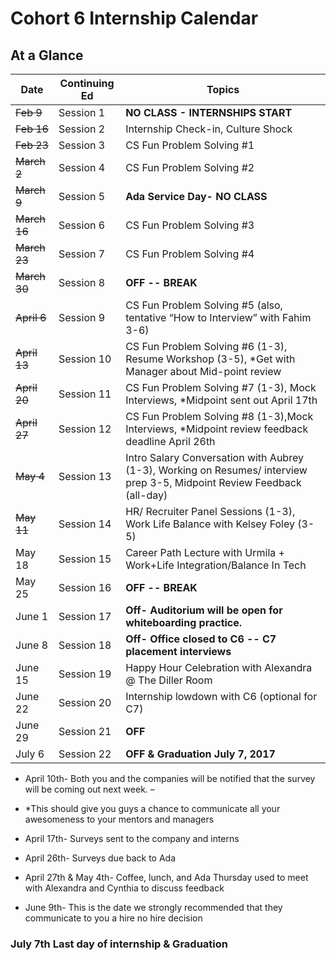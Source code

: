# Cohort 6 Internship Calendar

## At a Glance

Date    | Continuing Ed        | Topics
--------|----------------------|-----------------------------
 ~~Feb 9~~    | Session 1     | **NO CLASS - INTERNSHIPS START**
~~Feb 16~~   | Session 2     | Internship Check-in, Culture Shock
~~Feb 23~~   | Session 3     | CS Fun Problem Solving #1
~~March 2~~   | Session 4     | CS Fun Problem Solving #2
~~March 9~~   | Session 5     | **Ada Service Day- NO CLASS**
~~March 16~~   | Session 6     | CS Fun Problem Solving #3
~~March 23~~    | Session 7     | CS Fun Problem Solving #4
~~March 30~~    | Session 8     | **OFF -- BREAK**
~~April 6~~   | Session 9     | CS Fun Problem Solving #5 (also, tentative “How to Interview” with Fahim 3-6)
~~April 13~~   | Session 10    | CS Fun Problem Solving #6 (1-3), Resume Workshop (3-5), *Get with Manager about Mid-point review
~~April 20~~   | Session 11    | CS Fun Problem Solving #7 (1-3), Mock Interviews, *Midpoint sent out April 17th
~~April 27~~   | Session 12    | CS Fun Problem Solving #8 (1-3),Mock Interviews, *Midpoint review feedback deadline April 26th
~~May 4~~   | Session 13    | Intro Salary Conversation with Aubrey (1-3), Working on Resumes/ interview prep 3-5, Midpoint Review          Feedback (all-day)
~~May 11~~   | Session 14    | HR/ Recruiter Panel Sessions (1-3), Work Life Balance with Kelsey Foley (3-5)
May 18  | Session 15    | Career Path Lecture with Urmila + Work+Life Integration/Balance In Tech
May 25  | Session 16    | **OFF -- BREAK**
June 1  | Session 17    | **Off- Auditorium will be open for whiteboarding practice.**
June 8  | Session 18    | **Off- Office closed to C6 -- C7 placement interviews**
June 15  | Session 19    | Happy Hour Celebration with Alexandra @ The Diller Room
June 22  | Session 20    | Internship lowdown with C6 (optional for C7)
June 29  | Session 21    | **OFF**
July 6  | Session 22    | **OFF & Graduation July 7, 2017**


- April 10th- Both you and the companies will be notified that the survey will be coming out next week. –
- *This should give you guys a chance to communicate all your awesomeness to your mentors and managers

- April 17th- Surveys sent to the company and interns

- April 26th- Surveys due back to Ada

- April 27th & May 4th- Coffee, lunch, and Ada Thursday used to meet with Alexandra and Cynthia to discuss feedback

- June 9th- This is the date we strongly recommended that they communicate to you a hire no hire decision

### July 7th Last day of internship & Graduation

